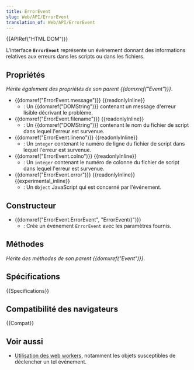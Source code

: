 ```yaml
---
title: ErrorEvent
slug: Web/API/ErrorEvent
translation_of: Web/API/ErrorEvent
---
```


{{APIRef("HTML DOM")}}

L'interface **`ErrorEvent`** représente un événement donnant des informations relatives aux erreurs dans les scripts ou dans les fichiers.

## Propriétés

_Hérite également des propriétés de son parent {{domxref("Event")}}_.

- {{domxref("ErrorEvent.message")}} {{readonlyInline}}
  - : Un {{domxref("DOMString")}} contenant un message d'erreur lisible décrivant le problème.
- {{domxref("ErrorEvent.filename")}} {{readonlyInline}}
  - : Un {{domxref("DOMString")}} contenant le nom du fichier de script dans lequel l'erreur est survenue.
- {{domxref("ErrorEvent.lineno")}} {{readonlyInline}}
  - : Un `integer` contenant le numéro de ligne du fichier de script dans lequel l'erreur est survenue.
- {{domxref("ErrorEvent.colno")}} {{readonlyInline}}
  - : Un `integer` contenant le numéro de colonne du fichier de script dans lequel l'erreur est survenue.
- {{domxref("ErrorEvent.error")}} {{readonlyInline}} {{experimental_inline}}
  - : Un `Object` JavaScript qui est concerné par l'événement.

## Constructeur

- {{domxref("ErrorEvent.ErrorEvent", "ErrorEvent()")}}
  - : Crée un événement `ErrorEvent` avec les paramètres fournis.

## Méthodes

_Hérite des méthodes de son parent {{domxref("Event")}}_.

## Spécifications

{{Specifications}}

## Compatibilité des navigateurs

{{Compat}}

## Voir aussi

- [Utilisation des web workers](/fr/docs/Web/API/Web_Workers_API/Utilisation_des_web_workers), notamment les objets susceptibles de déclencher un tel événement.
